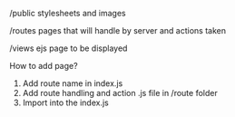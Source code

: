/public
stylesheets and images

/routes
pages that will handle by server and actions taken

/views
ejs page to be displayed

How to add page?
1. Add route name in index.js
2. Add route handling and action .js file in /route folder
3. Import into the index.js